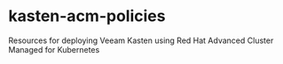 # kasten-acm-policies
Resources for deploying Veeam Kasten using Red Hat Advanced Cluster Managed for Kubernetes
